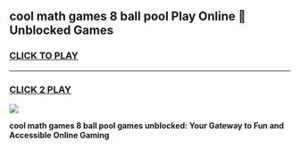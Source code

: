 
## cool math games 8 ball pool Play Online 👋 Unblocked Games
<h3>
<a href="https://news.freeplayer.one?title=cool_math_games_8_ball_pool&ref=17CMG">CLICK TO PLAY</a></h3>
<hr>

<h3>
<a href="https://news.freeplayer.one?title=cool_math_games_8_ball_pool&ref=17CMG">CLICK 2 PLAY</a>
  
</h3>

<a href="https://news.freeplayer.one?title=cool_math_games_8_ball_pool&ref=17CMG/"><img src="https://clearcache.store/games.png"></a>


**cool math games 8 ball pool games unblocked: Your Gateway to Fun and Accessible Online Gaming**
